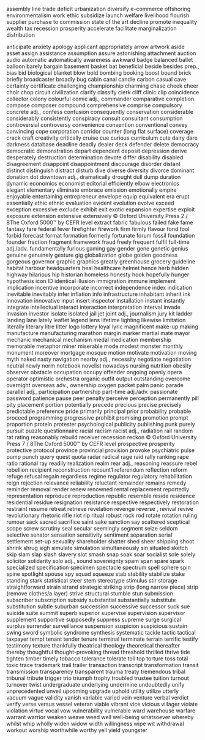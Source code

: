 assembly line
trade deficit
urbanization
diversify
e-commerce
offshoring
environmentalism
work ethic
subsidize
launch
welfare
livelihood
flourish
supplier
purchase
to commission
state of the art
decline
promote
inequality
wealth
tax
recession
prosperity
accelerate
facilitate
marginalization
distribution

anticipate
anxiety
apology
applicant
appropriately
arrow
artwork
aside
asset
assign
assistance
assumption
assure
astonishing
attachment
auction
audio
automatic
automatically
awareness
awkward
badge
balanced
ballet
balloon
barely
bargain
basement
basket
bat
beneficial
beside
besides
prep.,
bias
bid
biological
blanket
blow
bold
bombing
booking
boost
bound
brick
briefly
broadcaster
broadly
bug
cabin
canal
candle
carbon
casual
cave
certainty
certificate
challenging
championship
charming
chase
cheek
cheer
choir
chop
circuit
civilization
clarify
classify
clerk
cliff
clinic
clip
coincidence
collector
colony
colourful
comic
adj.,
commander
comparative
completion
compose
composer
compound
comprehensive
comprise
compulsory
concrete
adj.,
confess
confusion
consequently
conservation
considerable
considerably
consistently
conspiracy
consult
consultant
consumption
controversial
controversy
convenience
convention
conventional
convey
convincing
cope
corporation
corridor
counter
(long
flat
surface)
coverage
crack
craft
creativity
critically
cruise
cue
curious
curriculum
cute
dairy
dare
darkness
database
deadline
deadly
dealer
deck
defender
delete
democracy
democratic
demonstration
depart
dependent
deposit
depression
derive
desperately
destruction
determination
devote
differ
disability
disabled
disagreement
disappoint
disappointment
discourage
disorder
distant
distinct
distinguish
distract
disturb
dive
diverse
diversity
divorce
dominant
donation
dot
downtown
adj.,
dramatically
drought
dull
dump
duration
dynamic
economics
economist
editorial
efficiently
elbow
electronics
elegant
elementary
eliminate
embrace
emission
emotionally
empire
enjoyable
entertaining
entrepreneur
envelope
equip
equivalent
era
erupt
essentially
ethic
ethnic
evaluation
evident
evolution
evolve
exceed
exception
excessive
exclude
exhibit
exit
exotic
expansion
expertise
exploit
exposure
extension
extensive
extensively
©
Oxford
University
Press
2
/
8The
Oxford
5000™
by
CEFR
level
extract
fabric
fabulous
failed
fake
fame
fantasy
fare
federal
fever
firefighter
firework
firm
firmly
flavour
fond
fool
forbid
forecast
format
formation
formerly
fortunate
forum
fossil
foundation
founder
fraction
fragment
framework
fraud
freely
frequent
fulfil
full-time
adj./adv.
fundamentally
furious
gaming
gay
gender
gene
genetic
genius
genuine
genuinely
gesture
gig
globalization
globe
golden
goodness
gorgeous
governor
graphic
graphics
greatly
greenhouse
grocery
guideline
habitat
harbour
headquarters
heal
healthcare
helmet
hence
herb
hidden
highway
hilarious
hip
historian
homeless
honesty
hook
hopefully
hunger
hypothesis
icon
ID
identical
illusion
immigration
immune
implement
implication
incentive
incorporate
incorrect
independence
index
indication
inevitable
inevitably
infer
inflation
info
infrastructure
inhabitant
inherit
ink
innovation
innovative
input
insert
inspector
installation
instant
instantly
integrate
intellectual
interact
interaction
interpretation
interval
invade
invasion
investor
isolate
isolated
jail
jet
joint
adj.,
journalism
jury
kit
ladder
landing
lane
lately
leaflet
legend
lens
lifetime
lighting
likewise
limitation
literally
literary
litre
litter
logo
lottery
loyal
lyric
magnificent
make-up
making
manufacture
manufacturing
marathon
margin
marker
martial
mate
mayor
mechanic
mechanical
mechanism
medal
medication
membership
memorable
metaphor
miner
miserable
mode
modest
monster
monthly
monument
moreover
mortgage
mosque
motion
motivate
motivation
moving
myth
naked
nasty
navigation
nearby
adj.,
necessity
negotiate
negotiation
neutral
newly
norm
notebook
novelist
nowadays
nursing
nutrition
obesity
observer
obstacle
occupation
occupy
offender
ongoing
openly
opera
operator
optimistic
orchestra
organic
outfit
output
outstanding
overcome
overnight
overseas
adv.,
ownership
oxygen
packet
palm
panic
parade
parallel
adj.,
participation
partnership
part-time
adj./adv.
passionate
password
patience
pause
peer
penalty
perceive
perception
permanently
pill
pity
placement
portion
potentially
precede
precious
precise
precisely
predictable
preference
pride
primarily
principal
prior
probability
probable
proceed
programming
progressive
prohibit
promising
promotion
prompt
proportion
protein
protester
psychological
publicity
publishing
punk
purely
pursuit
puzzle
questionnaire
racial
racism
racist
adj.,
radiation
rail
random
rat
rating
reasonably
rebuild
receiver
recession
reckon
©
Oxford
University
Press
7
/
8The
Oxford
5000™
by
CEFR
level
prospective
prosperity
protective
protocol
province
provincial
provision
provoke
psychiatric
pulse
pump
punch
query
quest
quota
radar
radical
rage
raid
rally
ranking
rape
ratio
rational
ray
readily
realization
realm
rear
adj.,
reasoning
reassure
rebel
rebellion
recipient
reconstruction
recount1
referendum
reflection
reform
refuge
refusal
regain
regardless
regime
regulator
regulatory
rehabilitation
reign
rejection
relevance
reliability
reluctant
remainder
remains
remedy
reminder
removal
render
renew
renowned
rental
replacement
reportedly
representation
reproduce
reproduction
republic
resemble
reside
residence
residential
residue
resignation
resistance
respective
respectively
restoration
restraint
resume
retreat
retrieve
revelation
revenge
reverse
,
revival
revive
revolutionary
rhetoric
rifle
riot
rip
ritual
robust
rock
rod
rotate
rotation
ruling
rumour
sack
sacred
sacrifice
saint
sake
sanction
say
scattered
sceptical
scope
screw
scrutiny
seal
secular
seemingly
segment
seize
seldom
selective
senator
sensation
sensitivity
sentiment
separation
serial
settlement
set-up
sexuality
shareholder
shatter
shed
sheer
shipping
shoot
shrink
shrug
sigh
simulate
simulation
simultaneously
sin
situated
sketch
skip
slam
slap
slash
slavery
slot
smash
snap
soak
soar
socialist
sole
solely
solicitor
solidarity
solo
adj.,
sound
sovereignty
spam
span
spare
spark
specialized
specification
specimen
spectacle
spectrum
spell
sphere
spin
spine
spotlight
spouse
spy
squad
squeeze
stab
stability
stabilize
stake
standing
stark
statistical
steer
stem
stereotype
stimulus
stir
storage
straightforward
strain
strand
strategic
striking
strip
(long
narrow
piece)
strip
(remove
clothes/a
layer)
strive
structural
stumble
stun
submission
subscriber
subscription
subsidy
substantial
substantially
substitute
substitution
subtle
suburban
succession
successive
successor
suck
sue
suicide
suite
summit
superb
superior
supervise
supervision
supervisor
supplement
supportive
supposedly
suppress
supreme
surge
surgical
surplus
surrender
surveillance
suspension
suspicion
suspicious
sustain
swing
sword
symbolic
syndrome
synthesis
systematic
tackle
tactic
tactical
taxpayer
tempt
tenant
tender
tenure
terminal
terminate
terrain
terrific
testify
testimony
texture
thankfully
theatrical
theology
theoretical
thereafter
thereby
thoughtful
thought-provoking
thread
threshold
thrilled
thrive
tide
tighten
timber
timely
tobacco
tolerance
tolerate
toll
top
torture
toss
total
toxic
trace
trademark
trail
trailer
transaction
transcript
transformation
transit
transmission
transparency
transparent
trauma
treaty
tremendous
tribal
tribunal
tribute
trigger
trio
triumph
trophy
troubled
trustee
tuition
turnout
turnover
twist
undergraduate
underlying
undermine
undoubtedly
unify
unprecedented
unveil
upcoming
upgrade
uphold
utility
utilize
utterly
vacuum
vague
validity
vanish
variable
varied
vein
venture
verbal
verdict
verify
verse
versus
vessel
veteran
viable
vibrant
vice
vicious
villager
violate
violation
virtue
vocal
vow
vulnerability
vulnerable
ward
warehouse
warfare
warrant
warrior
weaken
weave
weed
well
well-being
whatsoever
whereby
whilst
whip
wholly
widen
widow
width
willingness
wipe
wit
withdrawal
workout
worship
worthwhile
worthy
yell
yield
youngster